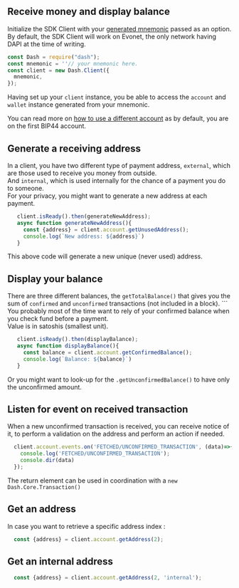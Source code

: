 ## Receive money and display balance

Initialize the SDK Client with your [generated mnemonic](/examples/generate-a-new-mnemonic) passed as an option.  
By default, the SDK Client will work on Evonet, the only network having DAPI at the time of writing.

```js
const Dash = require("dash");
const mnemonic = ''// your mnemonic here.
const client = new Dash.Client({
  mnemonic,
});
```

Having set up your `client` instance, you be able to access the `account` and `wallet` instance generated from your mnemonic.

You can read more on [how to use a different account](/examples/use-different-account) as by default, you are on the first BIP44 account. 


## Generate a receiving address

In a client, you have two different type of payment address, `external`, which are those used to receive you money from outside.   
And `internal`, which is used internally for the chance of a payment you do to someone.  
For your privacy, you might want to generate a new address at each payment.

```js
   client.isReady().then(generateNewAddress);
   async function generateNewAddress(){
     const {address} = client.account.getUnusedAddress();
     console.log(`New address: ${address}`)
   }
```

This above code will generate a new unique (never used) address. 

## Display your balance

There are three different balances, the `getTotalBalance()` that gives you the sum of `confirmed` and `unconfirmed` transactions (not included in a block). ```
You probably most of the time want to rely of your confirmed balance when you check fund before a payment.  
Value is in satoshis (smallest unit).

```js
   client.isReady().then(displayBalance);
   async function displayBalance(){
     const balance = client.account.getConfirmedBalance();
     console.log(`Balance: ${balance}`)
   }
```

Or you might want to look-up for the `.getUnconfirmedBalance()` to have only the unconfirmed amount. 

## Listen for event on received transaction 

When a new unconfirmed transaction is received, you can receive notice of it, to perform a validation on the address and perform an action if needed.   

```js
  client.account.events.on('FETCHED/UNCONFIRMED_TRANSACTION', (data)=>{
    console.log('FETCHED/UNCONFIRMED_TRANSACTION');
    console.dir(data)
  });
```

The return element can be used in coordination with a `new Dash.Core.Transaction()`

## Get an address 

In case you want to retrieve a specific address index : 

```js
  const {address} = client.account.getAddress(2);
```

## Get an internal address 

```js
  const {address} = client.account.getAddress(2, 'internal');
```
